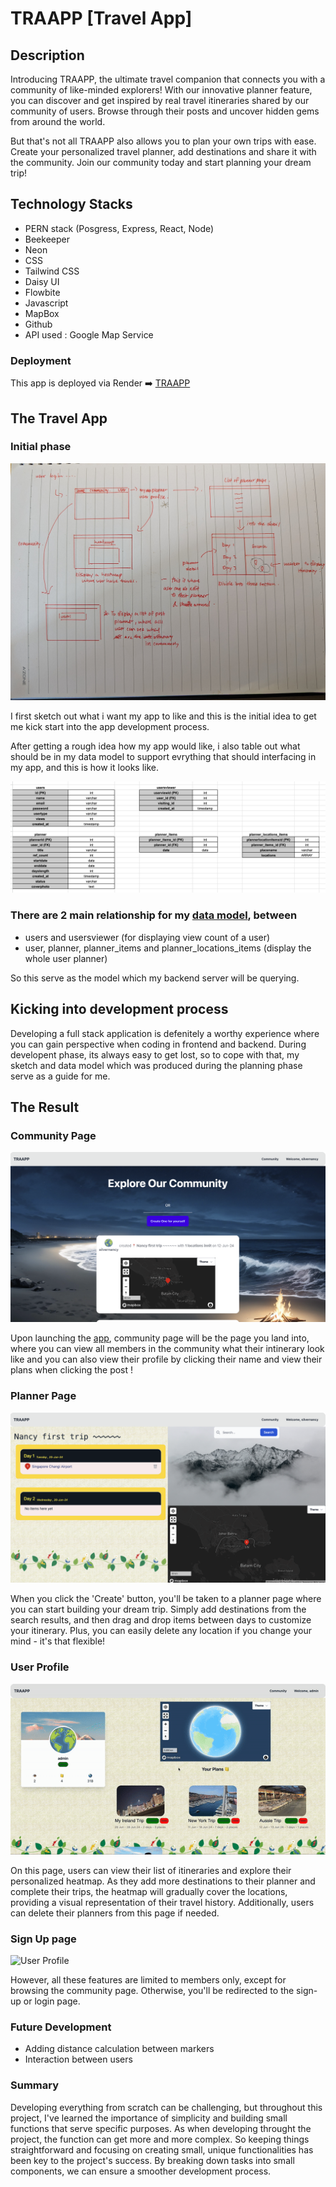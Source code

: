 # TRAAPP [Travel App] 

## Description

Introducing TRAAPP, the ultimate travel companion that connects you with a community of like-minded explorers! With our innovative planner feature, you can discover and get inspired by real travel itineraries shared by our community of users. Browse through their posts and uncover hidden gems from around the world.

But that's not all TRAAPP also allows you to plan your own trips with ease. Create your personalized travel planner, add destinations and share it with the community. Join our community today and start planning your dream trip!

## Technology Stacks

- PERN stack (Posgress, Express, React, Node)
- Beekeeper
- Neon
- CSS
- Tailwind CSS
- Daisy UI
- Flowbite
- Javascript
- MapBox
- Github
- API used : Google Map Service

### Deployment

This app is deployed via Render  ➡️  [TRAAPP](https://travelapp-mf7k.onrender.com/)

## The Travel App

### Initial phase

![Initial](images/1.jpg)

I first sketch out what i want my app to like and this is the initial idea to get me kick start into the app development process.

After getting a rough idea how my app would like, i also table out what should be in my data model to support evrything that should interfacing in my app, and this is how it looks like.

![Data Model](images/2.png)

### There are 2 main relationship for my [data model](https://docs.google.com/spreadsheets/d/1QIS8kAzXtEgEtM1gxsI80aBACUWDN2A9SSWczFl07z8/edit?gid=0#gid=0), between

- users and usersviewer (for displaying view count of a user)
- user, planner, planner_items and planner_locations_items (display the whole user planner)

So this serve as the model which my backend server will be querying.

## Kicking into development process

Developing a full stack application is defenitely a worthy experience where you can gain perspective when coding in frontend and backend. During developent phase, its always easy to get lost, so to cope with that, my sketch and data model which was produced during the planning phase serve as a guide for me.

## The Result

### Community Page

![Community Page](images/communitypage.png)

Upon launching the [app](https://travelapp-mf7k.onrender.com/), community page will be the page you land into, where you can view all members in the community what their intinerary look like and you can also view their profile by clicking their name and view their plans when clicking the post !

### Planner Page

![Planner Page](images/plannerpage.png)

When you click the 'Create' button, you'll be taken to a planner page where you can start building your dream trip. Simply add destinations from the search results, and then drag and drop items between days to customize your itinerary. Plus, you can easily delete any location if you change your mind - it's that flexible!

### User Profile

![User Profile](images/userprofile.gif)

On this page, users can view their list of itineraries and explore their personalized heatmap. As they add more destinations to their planner and complete their trips, the heatmap will gradually cover the locations, providing a visual representation of their travel history. Additionally, users can delete their planners from this page if needed.

### Sign Up page

![User Profile](images/signup.png)

However, all these features are limited to members only, except for browsing the community page. Otherwise, you'll be redirected to the sign-up or login page.

### Future Development

- Adding distance calculation between markers
- Interaction between users

### Summary

Developing everything from scratch can be challenging, but throughout this project, I've learned the importance of simplicity and building small functions that serve specific purposes. As when developing throught the project, the function can get more and more complex. So keeping things straightforward and focusing on creating small, unique functionalities has been key to the project's success. By breaking down tasks into small components, we can ensure a smoother development process. 
